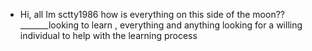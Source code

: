- Hi, all Im sctty1986   how is everything on this side of the moon??
_______looking to learn , everything and anything looking for a willing 
individual to help with the learning process


<!---
Sctty1986/Sctty1986 is a ✨ special ✨ repository because its `README.md` (this file) appears on your GitHub profile.
You can click the Preview link to take a look at your changes.
--->
